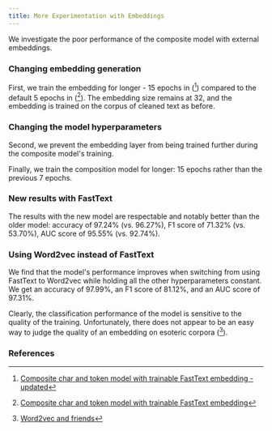 ```yaml
---
title: More Experimentation with Embeddings
---
```

We investigate the poor performance of the composite model with external embeddings.

### Changing embedding generation
First, we train the embedding for longer - 15 epochs in ([^colab13-2]) compared to the default 5 epochs in ([^colab13]). The embedding size remains at 32, and the embedding is trained on the corpus of cleaned text as before.

### Changing the model hyperparameters
Second, we prevent the embedding layer from being trained further during the composite model's training.

Finally, we train the composition model for longer: 15 epochs rather than the previous 7 epochs.

### New results with FastText
The results with the new model are respectable and notably better than the older model: accuracy of 97.24% (vs. 96.27%), F1 score of 71.32% (vs. 53.70%), AUC score of 95.55% (vs. 92.74%).

### Using Word2vec instead of FastText
We find that the model's performance improves when switching from using FastText to Word2vec while holding all the other hyperparameters constant. We get an accuracy of 97.99%, an F1 score of 81.12%, and an AUC score of 97.31%.

Clearly, the classification performance of the model is sensitive to the quality of the training. Unfortunately, there does not appear to be an easy way to judge the quality of an embedding on esoteric corpora ([^word2vec]).

### References
[^colab13]: [Composite char and token model with trainable FastText embedding](https://github.com/r-dube/fakejobs/blob/c7fe25acbe28a08949f8a35003539cf7ee5687a2/fj_embedding_composite.ipynb)
[^colab13-2]: [Composite char and token model with trainable FastText embedding - updated](https://github.com/r-dube/fakejobs/blob/94eab0adc2e5309d6fdb3a8591abb68a3f16f7d2/fj_embedding_composite.ipynb)
[^word2vec]: [Word2vec and friends](https://www.youtube.com/watch?v=wTp3P2UnTfQ)
